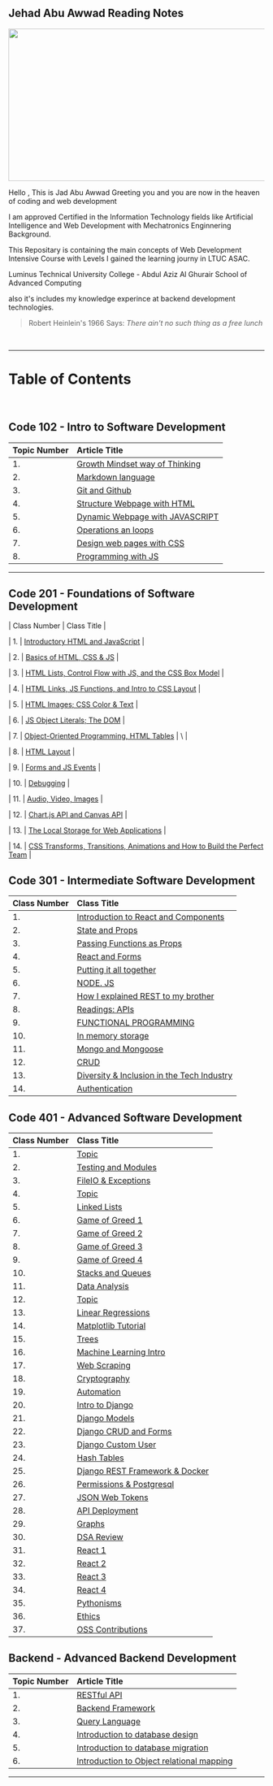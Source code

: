 ## Jehad Abu Awwad Reading Notes

<p align="center">
  <img width="600" height="300" src="https://jadabuawwad.github.io/reading-notes/images/LOGO.png">
</p>

Hello , This is Jad Abu Awwad Greeting you and you are now in the heaven of coding and web development

I am approved Certified in the Information Technology fields like Artificial Intelligence and Web Development with Mechatronics Enginnering Background.

This Repositary is containing the main concepts of Web Development Intensive Course with Levels I gained the learning journy in LTUC ASAC.

Luminus Technical University College - Abdul Aziz Al Ghurair School of Advanced Computing

also it's includes my knowledge experince at backend development technologies.

> Robert Heinlein's 1966 Says: _There ain't no such thing as a free lunch_

<br>

---

# **Table of Contents**

<br>

## **Code 102 - Intro to Software Development**

| Topic Number | Article Title                                                                                     |
| :----------- | :------------------------------------------------------------------------------------------------ |
| 1.           | [Growth Mindset way of Thinking](https://jadaboawwad.github.io/reading-notes/Code101-102/Lab01b)  |
| 2.           | [Markdown language](https://jadaboawwad.github.io/reading-notes/Code101-102/read01)               |
| 3.           | [Git and Github](https://jadaboawwad.github.io/reading-notes/Code101-102/read02)                  |
| 4.           | [Structure Webpage with HTML](https://jadaboawwad.github.io/reading-notes/Code101-102/read03)     |
| 5.           | [Dynamic Webpage with JAVASCRIPT](https://jadaboawwad.github.io/reading-notes/Code101-102/read04) |
| 6.           | [Operations an loops](https://jadaboawwad.github.io/reading-notes/Code101-102/read05)             |
| 7.           | [Design web pages with CSS](https://jadaboawwad.github.io/reading-notes/Code101-102/read06)       |
| 8.           | [Programming with JS](https://jadaboawwad.github.io/reading-notes/Code101-102/read07)             |

---

## **Code 201 - Foundations of Software Development**

| Class Number | Class Title |

| 1. | [Introductory HTML and JavaScript](https://jadaboawwad.github.io/reading-notes/Code201/class-01) |

| 2. | [Basics of HTML, CSS & JS](https://jadaboawwad.github.io/reading-notes/Code201/class-02) |

| 3. | [HTML Lists, Control Flow with JS, and the CSS Box Model](https://jadaboawwad.github.io/reading-notes/Code201/class-03) |

| 4. | [HTML Links, JS Functions, and Intro to CSS Layout](https://jadaboawwad.github.io/reading-notes/Code201/class-04) |

| 5. | [HTML Images; CSS Color & Text](https://jadaboawwad.github.io/reading-notes/Code201/class-05) |

| 6. | [ JS Object Literals; The DOM](https://jadaboawwad.github.io/reading-notes/Code201/class-06) |

| 7. | [Object-Oriented Programming, HTML Tables](https://jadaboawwad.github.io/reading-notes/Code201/class-07) | \ |

| 8. | [HTML Layout](https://jadaboawwad.github.io/reading-notes/Code201/class-08) |

| 9. | [Forms and JS Events](https://jadaboawwad.github.io/reading-notes/Code201/class-09) |

| 10. | [Debugging](https://jadaboawwad.github.io/reading-notes/Code201/class-10) |

| 11. | [Audio, Video, Images](https://jadaboawwad.github.io/reading-notes/Code201/class-11) |

| 12. | [Chart.js API and Canvas API](https://jadaboawwad.github.io/reading-notes/Code201/class-12) |

| 13. | [The Local Storage for Web Applications](https://jadaboawwad.github.io/reading-notes/Code201/class-13) |

| 14. | [CSS Transforms, Transitions, Animations and How to Build the Perfect Team](https://jadaboawwad.github.io/reading-notes/Code201/class-14) |

## **Code 301 - Intermediate Software Development**

| Class Number | Class Title                                                                                                |
| :----------- | :--------------------------------------------------------------------------------------------------------- |
| 1.           | [Introduction to React and Components](https://jadaboawwad.github.io/reading-notes/Code301/class-01)       |
| 2.           | [State and Props](https://jadaboawwad.github.io/reading-notes/Code301/class-02)                            |
| 3.           | [Passing Functions as Props](https://jadaboawwad.github.io/reading-notes/Code301/class-03)                 |
| 4.           | [React and Forms](https://jadaboawwad.github.io/reading-notes/Code301/class-04)                            |
| 5.           | [Putting it all together](https://jadaboawwad.github.io/reading-notes/Code301/class-05)                    |
| 6.           | [NODE. JS](https://jadaboawwad.github.io/reading-notes/Code301/class-06)                                   |
| 7.           | [How I explained REST to my brother](https://jadaboawwad.github.io/reading-notes/Code301/class-07)         |
| 8.           | [Readings: APIs](https://jadaboawwad.github.io/reading-notes/Code301/class-08)                             |
| 9.           | [FUNCTIONAL PROGRAMMING](https://jadaboawwad.github.io/reading-notes/Code301/class-09)                     |
| 10.          | [ In memory storage](https://jadaboawwad.github.io/reading-notes/Code301/class-10)                         |
| 11.          | [ Mongo and Mongoose](https://jadaboawwad.github.io/reading-notes/Code301/class-11)                        |
| 12.          | [ CRUD](https://jadaboawwad.github.io/reading-notes/Code301/class-12)                                      |
| 13.          | [Diversity & Inclusion in the Tech Industry](https://jadaboawwad.github.io/reading-notes/Code301/class-13) |
| 14.          | [Authentication](https://jadaboawwad.github.io/reading-notes/Code301/class-14)                             |

## **Code 401 - Advanced Software Development**

| Class Number | Class Title                                                                                    |
| :----------- | :--------------------------------------------------------------------------------------------- |
| 1.           | [Topic](https://jadaboawwad.github.io/reading-notes/Code401/class-01)                          |
| 2.           | [Testing and Modules](https://jadaboawwad.github.io/reading-notes/Code401/class-02)            |
| 3.           | [FileIO & Exceptions](https://jadaboawwad.github.io/reading-notes/Code401/class-03)            |
| 4.           | [Topic](https://jadaboawwad.github.io/reading-notes/Code401/class-04)                          |
| 5.           | [Linked Lists](https://jadaboawwad.github.io/reading-notes/Code401/class-05)                   |
| 6.           | [Game of Greed 1](https://jadaboawwad.github.io/reading-notes/Code401/class-06)                |
| 7.           | [Game of Greed 2](https://jadaboawwad.github.io/reading-notes/Code401/class-07)                |
| 8.           | [Game of Greed 3](https://jadaboawwad.github.io/reading-notes/Code401/class-08)                |
| 9.           | [Game of Greed 4](https://jadaboawwad.github.io/reading-notes/Code401/class-09)                |
| 10.          | [Stacks and Queues](https://jadaboawwad.github.io/reading-notes/Code401/class-10)              |
| 11.          | [Data Analysis](https://jadaboawwad.github.io/reading-notes/Code401/class-11)                  |
| 12.          | [Topic](https://jadaboawwad.github.io/reading-notes/Code401/class-12)                          |
| 13.          | [Linear Regressions](https://jadaboawwad.github.io/reading-notes/Code401/class-13)             |
| 14.          | [Matplotlib Tutorial](https://jadaboawwad.github.io/reading-notes/Code401/class-14)            |
| 15.          | [Trees](https://jadaboawwad.github.io/reading-notes/Code401/class-15)                          |
| 16.          | [Machine Learning Intro](https://jadaboawwad.github.io/reading-notes/Code401/class-16)         |
| 17.          | [Web Scraping](https://jadaboawwad.github.io/reading-notes/Code401/class-17)                   |
| 18.          | [Cryptography](https://jadaboawwad.github.io/reading-notes/Code401/class-18)                   |
| 19.          | [Automation](https://jadaboawwad.github.io/reading-notes/Code401/class-19)                     |
| 20.          | [Intro to Django](https://jadaboawwad.github.io/reading-notes/Code401/class-26)                |
| 21.          | [Django Models](https://jadaboawwad.github.io/reading-notes/Code401/class-27)                  |
| 22.          | [Django CRUD and Forms](https://jadaboawwad.github.io/reading-notes/Code401/class-28)          |
| 23.          | [Django Custom User](https://jadaboawwad.github.io/reading-notes/Code401/class-29)             |
| 24.          | [Hash Tables](https://jadaboawwad.github.io/reading-notes/Code401/class-30)                    |
| 25.          | [Django REST Framework & Docker](https://jadaboawwad.github.io/reading-notes/Code401/class-31) |
| 26.          | [Permissions & Postgresql](https://jadaboawwad.github.io/reading-notes/Code401/class-32)       |
| 27.          | [ JSON Web Tokens](https://jadaboawwad.github.io/reading-notes/Code401/class-33)               |
| 28.          | [API Deployment](https://jadaboawwad.github.io/reading-notes/Code401/class-34)                 |
| 29.          | [Graphs](https://jadaboawwad.github.io/reading-notes/Code401/class-35)                         |
| 30.          | [DSA Review](https://jadaboawwad.github.io/reading-notes/Code401/class-36)                     |
| 31.          | [React 1](https://jadaboawwad.github.io/reading-notes/Code401/class-37)                        |
| 32.          | [React 2](https://jadaboawwad.github.io/reading-notes/Code401/class-38)                        |
| 33.          | [React 3](https://jadaboawwad.github.io/reading-notes/Code401/class-39)                        |
| 34.          | [React 4](https://jadaboawwad.github.io/reading-notes/Code401/class-40)                        |
| 35.          | [Pythonisms](https://jadaboawwad.github.io/reading-notes/Code401/class-41)                     |
| 36.          | [Ethics](https://jadaboawwad.github.io/reading-notes/Code401/class-42)                         |
| 37.          | [OSS Contributions](https://jadaboawwad.github.io/reading-notes/Code401/class-43)              |

## **Backend - Advanced Backend Development**

| Topic Number | Article Title                                                                                          |
| :----------- | :----------------------------------------------------------------------------------------------------- |
| 1.           | [RESTful API](https://jadaboawwad.github.io/reading-notes/Backend/day-1)                               |
| 2.           | [Backend Framework](https://jadaboawwad.github.io/reading-notes/Backend/day-2)                         |
| 3.           | [Query Language](https://jadaboawwad.github.io/reading-notes/Backend/day-3)                            |
| 4.           | [Introduction to database design](https://jadaboawwad.github.io/reading-notes/Backend/day-4)           |
| 5.           | [Introduction to database migration](https://jadaboawwad.github.io/reading-notes/Backend/day-5)        |
| 6.           | [Introduction to Object relational mapping](https://jadaboawwad.github.io/reading-notes/Backend/day-6) |

---
